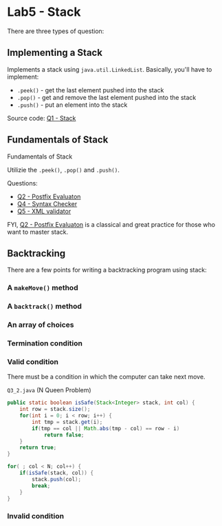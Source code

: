 # Lab5 - Stack

There are three types of question:

## Implementing a Stack

Implements a stack using `java.util.LinkedList`. Basically, you'll have to implement:

- `.peek()` - get the last element pushed into the stack
- `.pop()` - get and remove the last element pushed into the stack
- `.push()` - put an element into the stack

Source code: [Q1 - Stack](https://github.com/fyiernzy/UM-WIA1002/blob/main/Version2/Lab5%20-%20Stack/Q1/MyStack.java)

## Fundamentals of Stack

Fundamentals of Stack

Utilizie the `.peek()`, `.pop()` and `.push()`.

Questions:

- [Q2 - Postfix Evaluaton](https://github.com/fyiernzy/UM-WIA1002/blob/main/Version2/Lab5%20-%20Stack/Q2/Main.java) 
- [Q4 - Syntax Checker](https://github.com/fyiernzy/UM-WIA1002/blob/main/Version2/Lab5%20-%20Stack/Q4/Q4.java)
- [Q5 - XML validator](https://github.com/fyiernzy/UM-WIA1002/blob/main/Version2/Lab5%20-%20Stack/Q5/Q5.java)

FYI, [Q2 - Postfix Evaluaton](https://github.com/fyiernzy/UM-WIA1002/blob/main/Version2/Lab5%20-%20Stack/Q2/Main.java) is a classical and great practice for those who want to master stack.

## Backtracking

There are a few points for writing a backtracking program using stack:

### A `makeMove()` method

### A `backtrack()` method

### An array of choices

### Termination condition

### Valid condition

There must be a condition in which the computer can take next move.

`Q3_2.java` (N Queen Problem)

```java
public static boolean isSafe(Stack<Integer> stack, int col) {
    int row = stack.size();
    for(int i = 0; i < row; i++) {
        int tmp = stack.get(i);
        if(tmp == col || Math.abs(tmp - col) == row - i)
            return false;
    }
    return true;
}
```

```java
for( ; col < N; col++) {
    if(isSafe(stack, col)) {
        stack.push(col);
        break;
    }
}
```

### Invalid condition